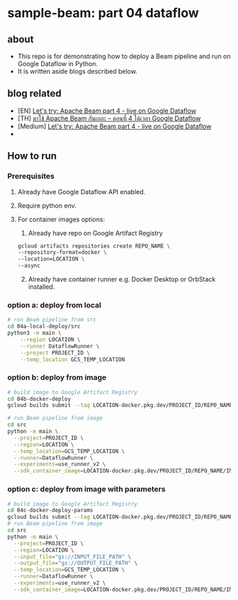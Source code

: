 # sample-beam: part 04 dataflow

## about

- This repo is for demonstrating how to deploy a Beam pipeline and run on Google Dataflow in Python.
- It is written aside blogs described below.

## blog related

- [EN] [Let's try: Apache Beam part 4 - live on Google Dataflow](https://www.bluebirz.net/en/lets-try-apache-beam-part-4)
- [TH] [มาใช้ Apache Beam กันเถอะ – ตอนที่ 4 ได้เวลา Google Dataflow](https://www.bluebirz.net/th/lets-try-apache-beam-part-4-th)
- [Medium] [Let's try: Apache Beam part 4 - live on Google Dataflow](https://medium.com/@bluebirz/lets-try-apache-beam-part-4-live-on-google-dataflow-c89ed62e31f6)
-

## How to run

### Prerequisites

1. Already have Google Dataflow API enabled.
2. Require python env.
3. For container images options:
   1. Already have repo on Google Artifact Registry

   ```bash
   gcloud artifacts repositories create REPO_NAME \
   --repository-format=docker \
   --location=LOCATION \
   --async
   ```

   2. Already have container runner e.g. Docker Desktop or OrbStack installed.

### option a: deploy from local

```bash
# run Beam pipeline from src
cd 04a-local-deploy/src
python3 -m main \
    --region LOCATION \
    --runner DataflowRunner \
    --project PROJECT_ID \
    --temp_location GCS_TEMP_LOCATION
```

### option b: deploy from image

```bash
# build image to Google Artifact Registry
cd 04b-docker-deploy
gcloud builds submit --tag LOCATION-docker.pkg.dev/PROJECT_ID/REPO_NAME/IMAGE_PATH:TAG .

# run Beam pipeline from image
cd src
python -m main \
  --project=PROJECT_ID \
  --region=LOCATION \
  --temp_location=GCS_TEMP_LOCATION \
  --runner=DataflowRunner \
  --experiments=use_runner_v2 \
  --sdk_container_image=LOCATION-docker.pkg.dev/PROJECT_ID/REPO_NAME/IMAGE_PATH:TAG
```

### option c: deploy from image with parameters

```bash
# build image to Google Artifact Registry
cd 04c-docker-deploy-params
gcloud builds submit --tag LOCATION-docker.pkg.dev/PROJECT_ID/REPO_NAME/IMAGE_PATH:TAG .
# run Beam pipeline from image
cd src
python -m main \
  --project=PROJECT_ID \
  --region=LOCATION \
  --input_file="gs://INPUT_FILE_PATH" \
  --output_file="gs://OUTPUT_FILE_PATH" \
  --temp_location=GCS_TEMP_LOCATION \
  --runner=DataflowRunner \
  --experiments=use_runner_v2 \
  --sdk_container_image=LOCATION-docker.pkg.dev/PROJECT_ID/REPO_NAME/IMAGE_PATH:TAG
```
